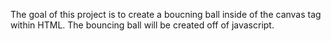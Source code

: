 The goal of this project is to create a boucning ball inside of the canvas tag within HTML. The bouncing ball will be created off of javascript. 